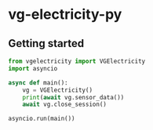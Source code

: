 # vg-electricity-py



## Getting started

```python
from vgelectricity import VGElectricity
import asyncio

async def main():
    vg = VGElectricity()
    print(await vg.sensor_data())
    await vg.close_session()

asyncio.run(main())
```
